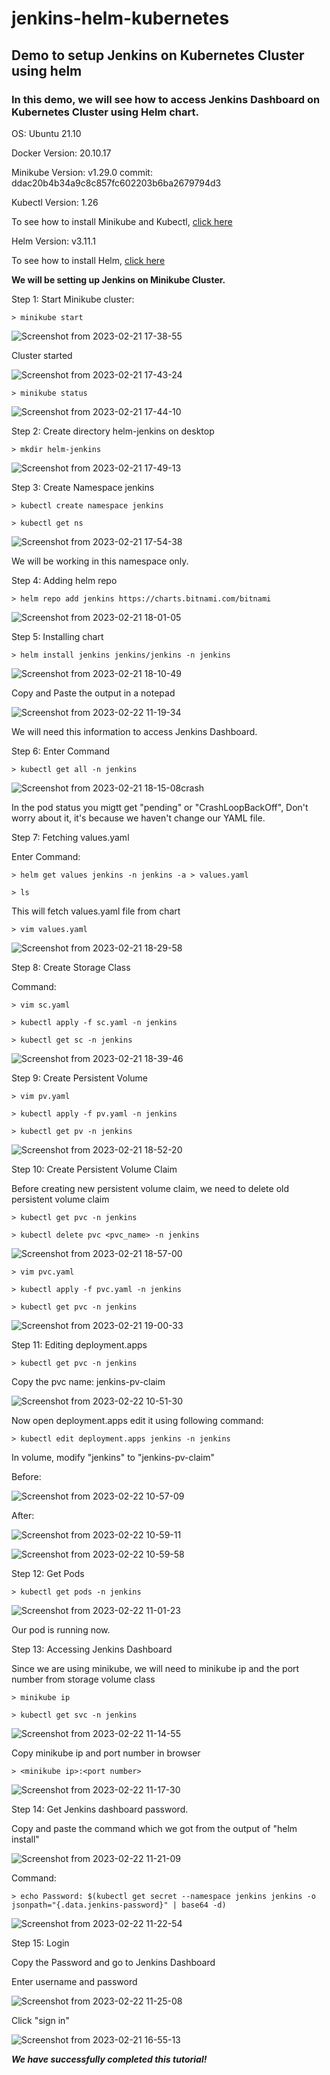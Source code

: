 # jenkins-helm-kubernetes
## Demo to setup Jenkins on Kubernetes Cluster using helm

### In this demo, we will see how to access Jenkins Dashboard on Kubernetes Cluster using Helm chart.

OS: Ubuntu 21.10

Docker Version: 20.10.17

Minikube Version: v1.29.0
commit: ddac20b4b34a9c8c857fc602203b6ba2679794d3 

Kubectl Version: 1.26

To see how to install Minikube and Kubectl, [click here](https://github.com/riddhigala09/Kubectl-Minikube-Ubuntu.git)

Helm Version: v3.11.1

To see how to install Helm, [click here](https://github.com/riddhigala09/installing-helm.git)

**We will be setting up Jenkins on Minikube Cluster.** 

Step 1: Start Minikube cluster:

    > minikube start

  ![Screenshot from 2023-02-21 17-38-55](https://user-images.githubusercontent.com/122020679/220341355-101ddb8e-d6c4-4a6f-95ef-e185a801b127.png)

  Cluster started
  
  ![Screenshot from 2023-02-21 17-43-24](https://user-images.githubusercontent.com/122020679/220342402-a6471508-05be-48b9-aace-67048997cf8a.png)

    > minikube status
    
  ![Screenshot from 2023-02-21 17-44-10](https://user-images.githubusercontent.com/122020679/220342576-5a769d38-45f7-4ef8-ab1e-706494e9d8db.png)

Step 2: Create directory helm-jenkins on desktop

    > mkdir helm-jenkins
    
  ![Screenshot from 2023-02-21 17-49-13](https://user-images.githubusercontent.com/122020679/220343428-275f4fa3-f393-43a6-8aef-7d1df0b43b7b.png)

Step 3: Create Namespace jenkins

    > kubectl create namespace jenkins
    
    > kubectl get ns
  
  ![Screenshot from 2023-02-21 17-54-38](https://user-images.githubusercontent.com/122020679/220344443-aec2cefc-7a6c-4b15-9579-fe062e456588.png)
  
  We will be working in this namespace only.
  
Step 4: Adding helm repo

    > helm repo add jenkins https://charts.bitnami.com/bitnami

  ![Screenshot from 2023-02-21 18-01-05](https://user-images.githubusercontent.com/122020679/220345785-6585c0c4-7290-4b56-bc20-2d9c75e691d3.png)

Step 5: Installing chart

    > helm install jenkins jenkins/jenkins -n jenkins
    
  ![Screenshot from 2023-02-21 18-10-49](https://user-images.githubusercontent.com/122020679/220347644-fa63142c-811a-4aba-a61f-4ccc59d420e4.png)

  Copy and Paste the output in a notepad
  
  ![Screenshot from 2023-02-22 11-19-34](https://user-images.githubusercontent.com/122020679/220534549-5aa2dcd2-f0b3-4dd1-9786-bc002fdf9193.png)

  We will need this information to access Jenkins Dashboard.
  
Step 6: Enter Command

    > kubectl get all -n jenkins
    
  ![Screenshot from 2023-02-21 18-15-08](https://user-images.githubusercontent.com/122020679/220348505-232186a0-9fa4-45d3-b7fd-e813ca4cade1.png)crash

  In the pod status you migtt get "pending" or "CrashLoopBackOff", Don't worry about it, it's because we haven't change our YAML file.
  
Step 7: Fetching values.yaml

   Enter Command:

    > helm get values jenkins -n jenkins -a > values.yaml
    
    > ls
    
   This will fetch values.yaml file from chart
   
    > vim values.yaml
   
   ![Screenshot from 2023-02-21 18-29-58](https://user-images.githubusercontent.com/122020679/220351334-1067e841-e564-4188-b402-79197c2cac91.png)
   
Step 8: Create Storage Class

  Command: 
    
    > vim sc.yaml
    
    > kubectl apply -f sc.yaml -n jenkins
    
    > kubectl get sc -n jenkins
    
   ![Screenshot from 2023-02-21 18-39-46](https://user-images.githubusercontent.com/122020679/220353744-95ba9ee5-c690-49c4-8f64-df2195705953.png)

Step 9: Create Persistent Volume

    > vim pv.yaml
    
    > kubectl apply -f pv.yaml -n jenkins
    
    > kubectl get pv -n jenkins
    
   ![Screenshot from 2023-02-21 18-52-20](https://user-images.githubusercontent.com/122020679/220356387-c852c40f-7034-4966-a002-c221e9c5274b.png)

Step 10: Create Persistent Volume Claim

  Before creating new persistent volume claim, we need to delete old persistent volume claim
  
    > kubectl get pvc -n jenkins
    
    > kubectl delete pvc <pvc_name> -n jenkins
    
  ![Screenshot from 2023-02-21 18-57-00](https://user-images.githubusercontent.com/122020679/220357581-c842092a-9ee2-4d19-8026-b869a4e5fd2b.png)

    > vim pvc.yaml
    
    > kubectl apply -f pvc.yaml -n jenkins
    
    > kubectl get pvc -n jenkins
    
  ![Screenshot from 2023-02-21 19-00-33](https://user-images.githubusercontent.com/122020679/220358108-aa8d3e09-7140-4856-a3b7-546a22476849.png)
  
Step 11: Editing deployment.apps

    > kubectl get pvc -n jenkins
    
  Copy the pvc name: jenkins-pv-claim
   
  ![Screenshot from 2023-02-22 10-51-30](https://user-images.githubusercontent.com/122020679/220530134-bbe07a54-2efe-4a54-aec1-b2c37fb9f298.png)
  
  Now open deployment.apps edit it using following command:

    > kubectl edit deployment.apps jenkins -n jenkins
    
  In volume, modify "jenkins" to "jenkins-pv-claim"
    
  Before:
  
  ![Screenshot from 2023-02-22 10-57-09](https://user-images.githubusercontent.com/122020679/220531179-932cc89c-49d9-4d96-8513-bc0573727b69.png)
  
  After:
  
  ![Screenshot from 2023-02-22 10-59-11](https://user-images.githubusercontent.com/122020679/220531394-81de7f65-cb75-436d-ad08-239921786ef6.png)
  
  ![Screenshot from 2023-02-22 10-59-58](https://user-images.githubusercontent.com/122020679/220531466-8a610ef3-72c0-426e-8eb0-c031ce15d99d.png)

Step 12: Get Pods

    > kubectl get pods -n jenkins
    
  ![Screenshot from 2023-02-22 11-01-23](https://user-images.githubusercontent.com/122020679/220531896-8f7aa0df-e10b-4482-b956-bab919fcde84.png)
  
  Our pod is running now.
  
Step 13: Accessing Jenkins Dashboard

  Since we are using minikube, we will need to minikube ip and the port number from storage volume class
  
    > minikube ip
    
    > kubectl get svc -n jenkins
    
  ![Screenshot from 2023-02-22 11-14-55](https://user-images.githubusercontent.com/122020679/220533767-6f188ec3-3c41-40c5-84eb-c2fc344cc481.png)

  Copy minikube ip and port number in browser
  
    > <minikube ip>:<port number>
    
   ![Screenshot from 2023-02-22 11-17-30](https://user-images.githubusercontent.com/122020679/220534187-68b651a4-b8d4-40c0-b920-088e4705c958.png)
  
Step 14: Get Jenkins dashboard password.

  Copy and paste the command which we got from the output of "helm install"
  
  ![Screenshot from 2023-02-22 11-21-09](https://user-images.githubusercontent.com/122020679/220534794-887502e8-d124-487b-82ed-3dcd36781a47.png)

  Command: 
  
    > echo Password: $(kubectl get secret --namespace jenkins jenkins -o jsonpath="{.data.jenkins-password}" | base64 -d)
    
  ![Screenshot from 2023-02-22 11-22-54](https://user-images.githubusercontent.com/122020679/220534946-80d56088-e862-40be-9f6f-fb525d27efe3.png)

Step 15: Login

   Copy the Password and go to Jenkins Dashboard
   
   Enter username and password
   
   ![Screenshot from 2023-02-22 11-25-08](https://user-images.githubusercontent.com/122020679/220535374-0e283aca-888c-4f99-b057-d9bece1e823a.png)
   
   Click "sign in"
   
   ![Screenshot from 2023-02-21 16-55-13](https://user-images.githubusercontent.com/122020679/220535942-10e446a8-ade1-49ed-8159-2ef68300d5d2.png)

***We have successfully completed this tutorial!***
